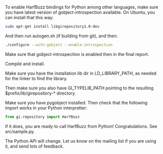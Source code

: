 To enable HarfBuzz bindings for Python among other languages, make sure
you have latest version of gobject-introspection available.  On Ubuntu,
you can install that this way:

```bash
sudo apt-get install libgirepository1.0-dev
```

And then run autogen.sh (if building from git), and then:

```bash
./configure --with-gobject --enable-introspection
```

Make sure that gobject-introspection is enabled then in the final report.

Compile and install.

Make sure you have the installation lib dir in LD_LIBRARY_PATH, as needed
for the linker to find the library.

Then make sure you also have GI_TYPELIB_PATH pointing to the resulting
$prefix/lib/girepository-* directory.

Make sure you have pygobject installed.  Then check that the following
import works in your Python interpretter:

```python
from gi.repository import HarfBuzz
```

If it does, you are ready to call HarfBuzz from Python!  Congratulations.
See src/sample.py.

The Python API will change.  Let us know on the mailing list if you are
using it, and send lots of feedback.
